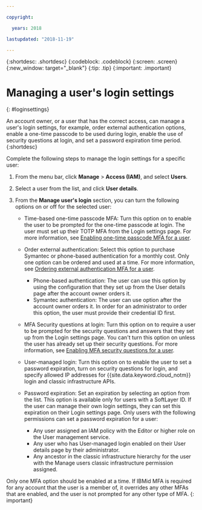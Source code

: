 ```yaml
---

copyright:

  years: 2018

lastupdated: "2018-11-19"

---
```


{:shortdesc: .shortdesc}
{:codeblock: .codeblock}
{:screen: .screen}
{:new_window: target="_blank"}
{:tip: .tip}
{:important: .important}

# Managing a user's login settings 
{: #loginsettings}

An account owner, or a user that has the correct access, can manage a user's login settings, for example, order external authentication options, enable a one-time passcode to be used during login, enable the use of security questions at login, and set a password expiration time period.
{:shortdesc}

Complete the following steps to manage the login settings for a specific user:

1. From the menu bar, click **Manage** &gt; **Access (IAM)**, and select **Users**. 
2. Select a user from the list, and click **User details**. 
3. From the **Manage user's login** section, you can turn the following options on or off for the selected user: 
    
    * Time-based one-time passcode MFA: Turn this option on to enable the user to be prompted for the one-time passcode at login. The user must set up their TOTP MFA from the Login settings page. For more information, see [Enabling one-time passcode MFA for a user](/docs/iam/totp.html#totp).
    
    * Order external authentication: Select this option to purchase Symantec or phone-based authentication for a monthly cost. Only one option can be ordered and used at a time. For more information, see [Ordering external authentication MFA for a user](/docs/iam/external_mfa.html#external).

        * Phone-based authentication: The user can use this option by using the configuration that they set up from the User details page after the account owner orders it. 
        * Symantec authentication: The user can use option after the account owner orders it. In order for an administrator to order this option, the user must provide their credential ID first.

    * MFA Security questions at login: Turn this option on to require a user to be prompted for the security questions and answers that they set up from the Login settings page. You can't turn this option on unless the user has already set up their security questions. For more information, see [Enabling MFA security questions for a user](/docs/iam/securityquestions.html#questions).

    * User-managed login: Turn this option on to enable the user to set a password expiration, turn on security questions for login, and specify allowed IP addresses for {{site.data.keyword.cloud_notm}} login and classic infrastructure APIs. 

    * Password expiration: Set an expiration by selecting an option from the list. This option is available only for users with a SoftLayer ID. If the user can manage their own login settings, they can set this expiration on their Login settings page. Only users with the following permissions can set a password expiration for a user:
        
        * Any user assigned an IAM policy with the Editor or higher role on the User management service.
        * Any user who has User-managed login enabled on their User details page by their administrator.
        * Any ancestor in the classic infrastructure hierarchy for the user with the Manage users classic infrastructure permission assigned.

Only one MFA option should be enabled at a time. If IBMid MFA is required for any account that the user is a member of, it overrides any other MFAs that are enabled, and the user is not prompted for any other type of MFA.
{: important}




